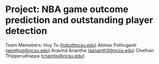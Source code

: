 # Project: NBA game outcome prediction and outstanding player detection

Team Memebers:
Huy Tu (hqtu@ncsu.edu)
Abinav Pothuganti (apothug@ncsu.edu)
Aravind Anantha (aananth3@ncsu.edu)
Chethan Thipperudrappa (cnanniv@ncsu.edu)

